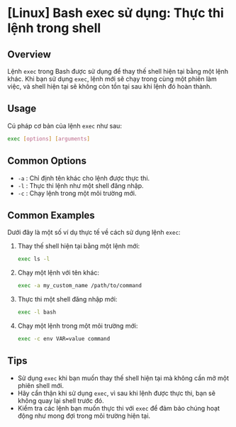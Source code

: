 # [Linux] Bash exec sử dụng: Thực thi lệnh trong shell

## Overview
Lệnh `exec` trong Bash được sử dụng để thay thế shell hiện tại bằng một lệnh khác. Khi bạn sử dụng `exec`, lệnh mới sẽ chạy trong cùng một phiên làm việc, và shell hiện tại sẽ không còn tồn tại sau khi lệnh đó hoàn thành.

## Usage
Cú pháp cơ bản của lệnh `exec` như sau:
```bash
exec [options] [arguments]
```

## Common Options
- `-a` : Chỉ định tên khác cho lệnh được thực thi.
- `-l` : Thực thi lệnh như một shell đăng nhập.
- `-c` : Chạy lệnh trong một môi trường mới.

## Common Examples
Dưới đây là một số ví dụ thực tế về cách sử dụng lệnh `exec`:

1. Thay thế shell hiện tại bằng một lệnh mới:
   ```bash
   exec ls -l
   ```

2. Chạy một lệnh với tên khác:
   ```bash
   exec -a my_custom_name /path/to/command
   ```

3. Thực thi một shell đăng nhập mới:
   ```bash
   exec -l bash
   ```

4. Chạy một lệnh trong một môi trường mới:
   ```bash
   exec -c env VAR=value command
   ```

## Tips
- Sử dụng `exec` khi bạn muốn thay thế shell hiện tại mà không cần mở một phiên shell mới.
- Hãy cẩn thận khi sử dụng `exec`, vì sau khi lệnh được thực thi, bạn sẽ không quay lại shell trước đó.
- Kiểm tra các lệnh bạn muốn thực thi với `exec` để đảm bảo chúng hoạt động như mong đợi trong môi trường hiện tại.